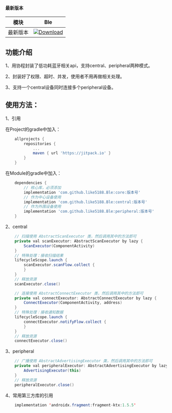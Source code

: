 #### 最新版本

模块|Ble
---|---
最新版本|[![Download](https://jitpack.io/v/like5188/Ble.svg)](https://jitpack.io/#like5188/Ble)

## 功能介绍
1、用协程封装了低功耗蓝牙相关api，支持central、peripheral两种模式。

2、封装好了权限、超时、并发，使用者不用再做相关处理。

3、支持一个central设备同时连接多个peripheral设备。

## 使用方法：

1、引用

在Project的gradle中加入：
```groovy
    allprojects {
        repositories {
            ...
            maven { url 'https://jitpack.io' }
        }
    }
```
在Module的gradle中加入：
```groovy
    dependencies {
        // 核心库，必须添加
        implementation 'com.github.like5188.Ble:core:版本号'
        // 作为中心设备使用
        implementation 'com.github.like5188.Ble:central:版本号'
        // 作为外围设备使用
        implementation 'com.github.like5188.Ble:peripheral:版本号'
    }
```

2、central
```java
    // 扫描使用 AbstractScanExecutor 类，然后调用其中的方法即可
    private val scanExecutor: AbstractScanExecutor by lazy {
        ScanExecutor(ComponentActivity)
    }
    // 特殊处理：接收扫描结果
    lifecycleScope.launch {
        scanExecutor.scanFlow.collect {
        }
    }
    // 释放资源
    scanExecutor.close()

    // 连接使用 AbstractConnectExecutor 类，然后调用其中的方法即可
    private val connectExecutor: AbstractConnectExecutor by lazy {
        ConnectExecutor(ComponentActivity, address)
    }
    // 特殊处理：接收通知数据
    lifecycleScope.launch {
        connectExecutor.notifyFlow.collect {
        }
    }
    // 释放资源
    connectExecutor.close()
```

3、peripheral
```java
    // 广播使用 AbstractAdvertisingExecutor 类，然后调用其中的方法即可
    private val peripheralExecutor: AbstractAdvertisingExecutor by lazy {
        AdvertisingExecutor(this)
    }
    // 释放资源
    peripheralExecutor.close()
```

4、常用第三方库的引用
```java
    implementation 'androidx.fragment:fragment-ktx:1.5.5'
```
